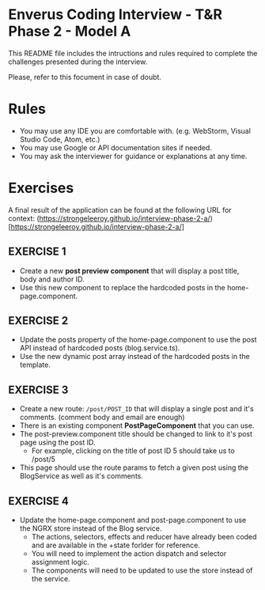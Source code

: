 # Enverus Coding Interview - T&R Phase 2 - Model A

This README file includes the intructions and rules required to complete the challenges presented during the interview.

Please, refer to this focument in case of doubt.

# Rules
- You may use any IDE you are comfortable with. (e.g. WebStorm, Visual Studio Code, Atom, etc.)
- You may use Google or API documentation sites if needed.
- You may ask the interviewer for guidance or explanations at any time.

# Exercises
A final result of the application can be found at the following URL for context: (https://strongeleeroy.github.io/interview-phase-2-a/)[https://strongeleeroy.github.io/interview-phase-2-a/]


## EXERCISE 1
- Create a new **post preview component** that will display a post title, body and author ID.
- Use this new component to replace the hardcoded posts in the home-page.component.

## EXERCISE 2
- Update the posts property of the home-page.component to use the post API instead of hardcoded posts (blog.service.ts).
- Use the new dynamic post array instead of the hardcoded posts in the template.

## EXERCISE 3
- Create a new route: `/post/POST_ID` that will display a single post and it's comments. (comment body and email are enough)
- There is an existing component **PostPageComponent** that you can use.
- The post-preview.component title should be changed to link to it's post page using the post ID.
    - For example, clicking on the title of post ID 5 should take us to /post/5
- This page should use the route params to fetch a given post using the BlogService as well as it's comments.

## EXERCISE 4
- Update the home-page.component and post-page.component to use the NGRX store instead of the Blog service.
  - The actions, selectors, effects and reducer have already been coded and are available in the +state forlder for reference.
  - You will need to implement the action dispatch and selector assignment logic.
  - The components will need to be updated to use the store instead of the service.

